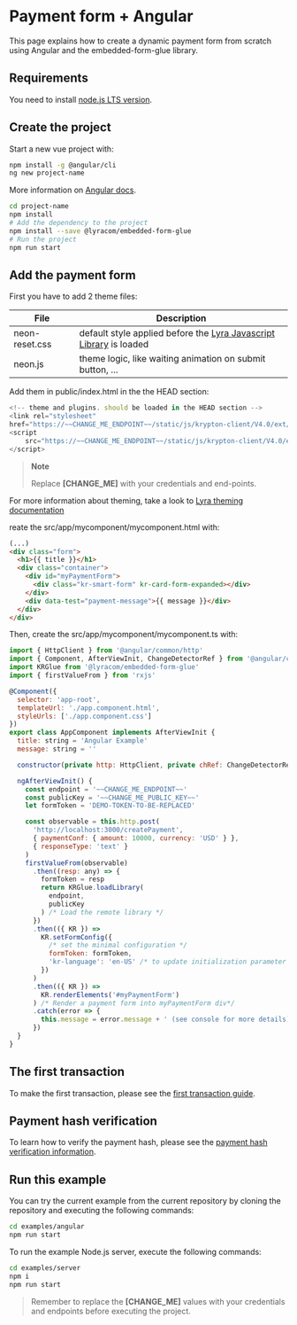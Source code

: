 # Payment form + Angular

This page explains how to create a dynamic payment form from scratch using
Angular and the embedded-form-glue library.

## Requirements

You need to install [node.js LTS version](https://nodejs.org/en/).

## Create the project

Start a new vue project with:

```bash
npm install -g @angular/cli
ng new project-name
```

More information on [Angular docs](https://angular.io/docs).

```bash
cd project-name
npm install
# Add the dependency to the project
npm install --save @lyracom/embedded-form-glue
# Run the project
npm run start
```

## Add the payment form

First you have to add 2 theme files:

| File           | Description                                                                   |
| -------------- | ----------------------------------------------------------------------------- |
| neon-reset.css | default style applied before the [Lyra Javascript Library][js link] is loaded |
| neon.js        | theme logic, like waiting animation on submit button, ...                     |

Add them in public/index.html in the the HEAD section:

```javascript
<!-- theme and plugins. should be loaded in the HEAD section -->
<link rel="stylesheet"
href="https://~~CHANGE_ME_ENDPOINT~~/static/js/krypton-client/V4.0/ext/neon-reset.css">
<script
    src="https://~~CHANGE_ME_ENDPOINT~~/static/js/krypton-client/V4.0/ext/neon.js">
</script>
```

> **Note**
>
> Replace **[CHANGE_ME]** with your credentials and end-points.

For more information about theming, take a look to [Lyra theming documentation][js themes]

reate the src/app/mycomponent/mycomponent.html with:

```html
(...)
<div class="form">
  <h1>{{ title }}</h1>
  <div class="container">
    <div id="myPaymentForm">
      <div class="kr-smart-form" kr-card-form-expanded></div>
    </div>
    <div data-test="payment-message">{{ message }}</div>
  </div>
</div>
```

Then, create the src/app/mycomponent/mycomponent.ts with:

```javascript
import { HttpClient } from '@angular/common/http'
import { Component, AfterViewInit, ChangeDetectorRef } from '@angular/core'
import KRGlue from '@lyracom/embedded-form-glue'
import { firstValueFrom } from 'rxjs'

@Component({
  selector: 'app-root',
  templateUrl: './app.component.html',
  styleUrls: ['./app.component.css']
})
export class AppComponent implements AfterViewInit {
  title: string = 'Angular Example'
  message: string = ''

  constructor(private http: HttpClient, private chRef: ChangeDetectorRef) {}

  ngAfterViewInit() {
    const endpoint = '~~CHANGE_ME_ENDPOINT~~'
    const publicKey = '~~CHANGE_ME_PUBLIC_KEY~~'
    let formToken = 'DEMO-TOKEN-TO-BE-REPLACED'

    const observable = this.http.post(
      'http://localhost:3000/createPayment',
      { paymentConf: { amount: 10000, currency: 'USD' } },
      { responseType: 'text' }
    )
    firstValueFrom(observable)
      .then((resp: any) => {
        formToken = resp
        return KRGlue.loadLibrary(
          endpoint,
          publicKey
        ) /* Load the remote library */
      })
      .then(({ KR }) =>
        KR.setFormConfig({
          /* set the minimal configuration */
          formToken: formToken,
          'kr-language': 'en-US' /* to update initialization parameter */
        })
      )
      .then(({ KR }) =>
        KR.renderElements('#myPaymentForm')
      ) /* Render a payment form into myPaymentForm div*/
      .catch(error => {
        this.message = error.message + ' (see console for more details)'
      })
  }
}

```

## The first transaction

To make the first transaction, please see the [first transaction guide](../../README.md).

## Payment hash verification

To learn how to verify the payment hash, please see the [payment hash verification information](../server/README.md).

## Run this example

You can try the current example from the current repository by cloning the repository and executing the following commands:

```bash
cd examples/angular
npm run start
```

To run the example Node.js server, execute the following commands:

```bash
cd examples/server
npm i
npm run start
```

> Remember to replace the **[CHANGE_ME]** values with your credentials and endpoints before executing the project.

[js link]: https://lyra.com/fr/doc/rest/V4.0/javascript
[js themes]: https://lyra.com/fr/doc/rest/V4.0/javascript/features/themes.html
[js quick start]: https://lyra.com/fr/doc/rest/V4.0/javascript/quick_start_js.html
[js integration guide]: https://lyra.com/fr/doc/rest/V4.0/javascript/guide/start.html
[rest api]: https://lyra.com/fr/doc/rest/V4.0/api/reference.html
